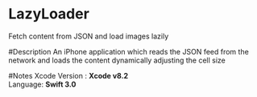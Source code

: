 # LazyLoader
Fetch content from JSON and load images lazily

#Description
An iPhone application which reads the JSON feed from the network and loads the content dynamically adjusting the cell size

#Notes
Xcode Version : <b>Xcode v8.2</b> <br>
Language: <b>Swift 3.0 <b>




